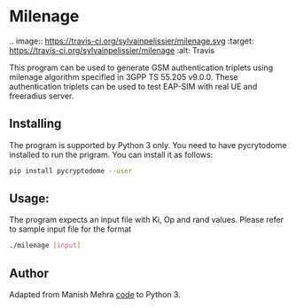# Milenage

.. image:: https://travis-ci.org/sylvainpelissier/milenage.svg
    :target: https://travis-ci.org/sylvainpelissier/milenage
    :alt: Travis

This program can be used to generate GSM authentication triplets
using milenage algorithm specified in 3GPP TS 55.205 v9.0.0. These
authentication triplets can be used to test EAP-SIM with real UE
and freeradius server.

## Installing
The program is supported by Python 3 only. You need to have pycrytodome installed to run the prigram. You can install it as follows:
```bash
pip install pycryptodome --user
```

## Usage:
The program expects an input file with Ki, Op and rand values.
Please refer to sample input file for the format
```bash
./milenage [input]
```

## Author
Adapted from Manish Mehra [code](https://github.com/mmehra/milenage) to Python 3.